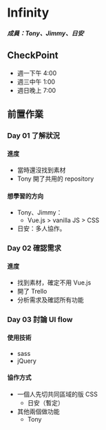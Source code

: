 # Infinity

##### 成員：Tony、Jimmy、日安

## CheckPoint

- 週一下午 4:00
- 週三中午 1:00
- 週日晚上 7:00

## 前置作業

### Day 01 了解狀況

#### 進度

- 當時還沒找到素材
- Tony 開了共用的 repository

#### 想學習的方向

- Tony、Jimmy：
  - Vue.js > vanilla JS > CSS
- 日安：多人協作。

### Day 02 確認需求

#### 進度

- 找到素材，確定不用 Vue.js
- 開了 Trello
- 分析需求及確認所有功能

### Day 03 討論 UI flow

#### 使用技術

- sass
- jQuery

#### 協作方式

- 一個人先切共同區域的版 CSS
  - 日安（暫定）
- 其他兩個做功能
  - Tony

